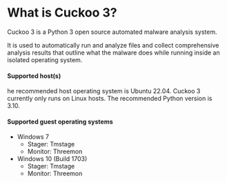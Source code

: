 # What is Cuckoo 3?

Cuckoo 3 is a Python 3 open source automated malware analysis system.

It is used to automatically run and analyze files and collect comprehensive
analysis results that outline what the malware does while running inside an
isolated operating system.

#### Supported host(s)

he recommended host operating system is Ubuntu 22.04. Cuckoo 3 currently only runs on Linux hosts.
The recommended Python version is 3.10.

#### Supported guest operating systems

- Windows 7
  - Stager: Tmstage
  - Monitor: Threemon
- Windows 10 (Build 1703)
  - Stager: Tmstage
  - Monitor: Threemon
